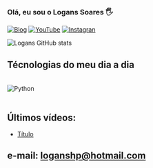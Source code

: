 ### Olá, eu sou o Logans Soares 🖐️

[![Blog](https://res.cloudinary.com/practicaldev/image/fetch/s--FCiMeOmJ--/c_limit%2Cf_auto%2Cfl_progressive%2Cq_auto%2Cw_880/https://img.shields.io/website-up-down-green-red/http/monip.org.svg)](https://logans_blog.com)
[![YouTube](https://res.cloudinary.com/practicaldev/image/fetch/s--cumRvkw3--/c_limit%2Cf_auto%2Cfl_progressive%2Cq_auto%2Cw_880/https://img.shields.io/badge/YouTube-FF0000%3Fstyle%3Dfor-the-badge%26logo%3Dyoutube%26logoColor%3Dwhite)](https://logans_youtube.com)
[![Instagran](https://res.cloudinary.com/practicaldev/image/fetch/s--Sg7TEMKA--/c_limit%2Cf_auto%2Cfl_progressive%2Cq_auto%2Cw_880/https://img.shields.io/badge/Instagram-E4405F%3Fstyle%3Dfor-the-badge%26logo%3Dinstagram%26logoColor%3Dwhite)](https://logans_instagran.com)

![Logans GitHub stats](https://github-readme-stats.vercel.app/api?username=loganssoares&show_icons=true&theme=tokyonight)

## Técnologias do meu dia a dia

<div style="display_block"><br/>
    <img align="center" alt="Python" src="https://img.shields.io/badge/Python-3776AB?style=for-the-badge&logo=python&logoColor=white" />
</div><br/>

## Últimos vídeos:
- [Título](logans_youtube.com)</br>
## e-mail: loganshp@hotmail.com
